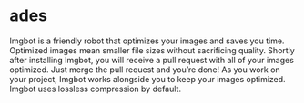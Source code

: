 # ades
Imgbot is a friendly robot that optimizes your images and saves you time. Optimized images mean smaller file sizes without sacrificing quality.  Shortly after installing Imgbot, you will receive a pull request with all of your images optimized. Just merge the pull request and you’re done! As you work on your project, Imgbot works alongside you to keep your images optimized.  Imgbot uses lossless compression by default.
